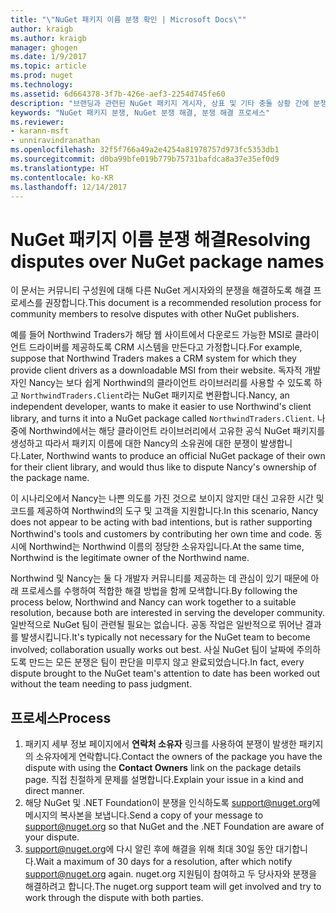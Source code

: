 ```yaml
---
title: "\"NuGet 패키지 이름 분쟁 확인 | Microsoft Docs\""
author: kraigb
ms.author: kraigb
manager: ghogen
ms.date: 1/9/2017
ms.topic: article
ms.prod: nuget
ms.technology: 
ms.assetid: 6d664378-3f7b-426e-aef3-2254d745fe60
description: "브랜딩과 관련된 NuGet 패키지 게시자, 상표 및 기타 충돌 상황 간에 분쟁을 해결하기 위한 프로세스입니다."
keywords: "NuGet 패키지 분쟁, NuGet 분쟁 해결, 분쟁 해결 프로세스"
ms.reviewer:
- karann-msft
- unniravindranathan
ms.openlocfilehash: 32f5f766a49a2e4254a81978757d973fc5353db1
ms.sourcegitcommit: d0ba99bfe019b779b75731bafdca8a37e35ef0d9
ms.translationtype: HT
ms.contentlocale: ko-KR
ms.lasthandoff: 12/14/2017
---
```

# <a name="resolving-disputes-over-nuget-package-names"></a><span data-ttu-id="ba436-104">NuGet 패키지 이름 분쟁 해결</span><span class="sxs-lookup"><span data-stu-id="ba436-104">Resolving disputes over NuGet package names</span></span>

<span data-ttu-id="ba436-105">이 문서는 커뮤니티 구성원에 대해 다른 NuGet 게시자와의 분쟁을 해결하도록 해결 프로세스를 권장합니다.</span><span class="sxs-lookup"><span data-stu-id="ba436-105">This document is a recommended resolution process for community members to resolve disputes with other NuGet publishers.</span></span>  

<span data-ttu-id="ba436-106">예를 들어 Northwind Traders가 해당 웹 사이트에서 다운로드 가능한 MSI로 클라이언트 드라이버를 제공하도록 CRM 시스템을 만든다고 가정합니다.</span><span class="sxs-lookup"><span data-stu-id="ba436-106">For example, suppose that Northwind Traders makes a CRM system for which they provide client drivers as a downloadable MSI from their website.</span></span> <span data-ttu-id="ba436-107">독자적 개발자인 Nancy는 보다 쉽게 Northwind의 클라이언트 라이브러리를 사용할 수 있도록 하고 `NorthwindTraders.Client`라는 NuGet 패키지로 변환합니다.</span><span class="sxs-lookup"><span data-stu-id="ba436-107">Nancy, an independent developer, wants to make it easier to use Northwind's client library, and turns it into a NuGet package called `NorthwindTraders.Client`.</span></span> <span data-ttu-id="ba436-108">나중에 Northwind에서는 해당 클라이언트 라이브러리에서 고유한 공식 NuGet 패키지를 생성하고 따라서 패키지 이름에 대한 Nancy의 소유권에 대한 분쟁이 발생합니다.</span><span class="sxs-lookup"><span data-stu-id="ba436-108">Later, Northwind wants to produce an official NuGet package of their own for their client library, and would thus like to dispute Nancy's ownership of the package name.</span></span>

<span data-ttu-id="ba436-109">이 시나리오에서 Nancy는 나쁜 의도를 가진 것으로 보이지 않지만 대신 고유한 시간 및 코드를 제공하여 Northwind의 도구 및 고객을 지원합니다.</span><span class="sxs-lookup"><span data-stu-id="ba436-109">In this scenario, Nancy does not appear to be acting with bad intentions, but is rather supporting Northwind's tools and customers by contributing her own time and code.</span></span> <span data-ttu-id="ba436-110">동시에 Northwind는 Northwind 이름의 정당한 소유자입니다.</span><span class="sxs-lookup"><span data-stu-id="ba436-110">At the same time, Northwind is the legitimate owner of the Northwind name.</span></span>

<span data-ttu-id="ba436-111">Northwind 및 Nancy는 둘 다 개발자 커뮤니티를 제공하는 데 관심이 있기 때문에 아래 프로세스를 수행하여 적합한 해결 방법을 함께 모색합니다.</span><span class="sxs-lookup"><span data-stu-id="ba436-111">By following the process below, Northwind and Nancy can work together to a suitable resolution, because both are interested in serving the developer community.</span></span> <span data-ttu-id="ba436-112">일반적으로 NuGet 팀이 관련될 필요는 없습니다. 공동 작업은 일반적으로 뛰어난 결과를 발생시킵니다.</span><span class="sxs-lookup"><span data-stu-id="ba436-112">It's typically not necessary for the NuGet team to become involved; collaboration usually works out best.</span></span> <span data-ttu-id="ba436-113">사실 NuGet 팀이 날짜에 주의하도록 만드는 모든 분쟁은 팀이 판단을 미루지 않고 완료되었습니다.</span><span class="sxs-lookup"><span data-stu-id="ba436-113">In fact, every dispute brought to the NuGet team's attention to date has been worked out without the team needing to pass judgment.</span></span>


## <a name="process"></a><span data-ttu-id="ba436-114">프로세스</span><span class="sxs-lookup"><span data-stu-id="ba436-114">Process</span></span>

1. <span data-ttu-id="ba436-115">패키지 세부 정보 페이지에서 **연락처 소유자** 링크를 사용하여 분쟁이 발생한 패키지의 소유자에게 연락합니다.</span><span class="sxs-lookup"><span data-stu-id="ba436-115">Contact the owners of the package you have the dispute with using the **Contact Owners** link on the package details page.</span></span> <span data-ttu-id="ba436-116">직접 친절하게 문제를 설명합니다.</span><span class="sxs-lookup"><span data-stu-id="ba436-116">Explain your issue in a kind and direct manner.</span></span>
2. <span data-ttu-id="ba436-117">해당 NuGet 및 .NET Foundation이 분쟁을 인식하도록 [support@nuget.org](mailto:support@nuget.org)에 메시지의 복사본을 보냅니다.</span><span class="sxs-lookup"><span data-stu-id="ba436-117">Send a copy of your message to [support@nuget.org](mailto:support@nuget.org) so that NuGet and the .NET Foundation are aware of your dispute.</span></span>
3. <span data-ttu-id="ba436-118">[support@nuget.org](mailto:support@nuget.org)에 다시 알린 후에 해결을 위해 최대 30일 동안 대기합니다.</span><span class="sxs-lookup"><span data-stu-id="ba436-118">Wait a maximum of 30 days for a resolution, after which notify [support@nuget.org](mailto:support@nuget.org) again.</span></span> <span data-ttu-id="ba436-119">nuget.org 지원팀이 참여하고 두 당사자와 분쟁을 해결하려고 합니다.</span><span class="sxs-lookup"><span data-stu-id="ba436-119">The nuget.org support team will get involved and try to work through the dispute with both parties.</span></span>
